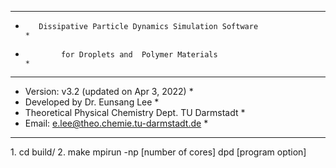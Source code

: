 ***************************************************************************
*        Dissipative Particle Dynamics Simulation Software                * 
*             for Droplets and  Polymer Materials                         * 
***************************************************************************
* Version: v3.2 (updated on Apr 3, 2022)                                  *
* Developed by Dr. Eunsang Lee                                            *
* Theoretical Physical Chemistry Dept. TU Darmstadt                       *
* Email: e.lee@theo.chemie.tu-darmstadt.de                                *
***************************************************************************


<Installation>
1. cd build/
2. make


<Usage>
mpirun -np [number of cores] dpd [program option]
